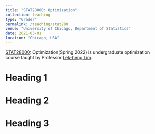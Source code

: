 ```yaml
---
title: "STAT28000: Optimization"
collection: teaching
type: "Grader"
permalink: /teaching/stat280
venue: "University of Chicago, Department of Statistics"
date: 2021-03-01
location: "Chicago, USA"
---
```


[STAT28000](http://www.stat.uchicago.edu/~lekheng/courses/280s22/): Optimization(Spring 2022) is undergraduate optimization course taught by Professor [Lek-heng Lim](https://www.stat.uchicago.edu/~lekheng/). 

Heading 1
======

Heading 2
======

Heading 3
======
